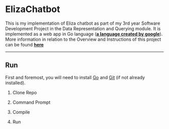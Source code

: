 # ElizaChatbot
This is my implementation of Eliza chatbot as part of my 3rd year Software Development Project in the Data Representation and Querying module. 
It is implemented as a web app in Go language (**[a language created by google](https://en.wikipedia.org/wiki/Go_(programming_language))**).
More information in relation to the Overview and Instructions of this project can be found **[here](https://data-representation.github.io/problems/project.html)**
***


## Run
First and foremost, you will need to install [Go](https://golang.org/dl/) and [Git](https://git-scm.com/book/en/v2/Getting-Started-Installing-Git) (if not already installed).

1. Clone Repo
>

2. Command Prompt
>

3. Compile
>

4. Run
>




